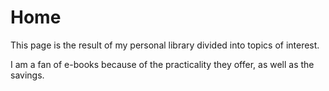# Home
This page is the result of my personal library divided into topics of interest.

I am a fan of e-books because of the practicality they offer, as well as the savings. 
